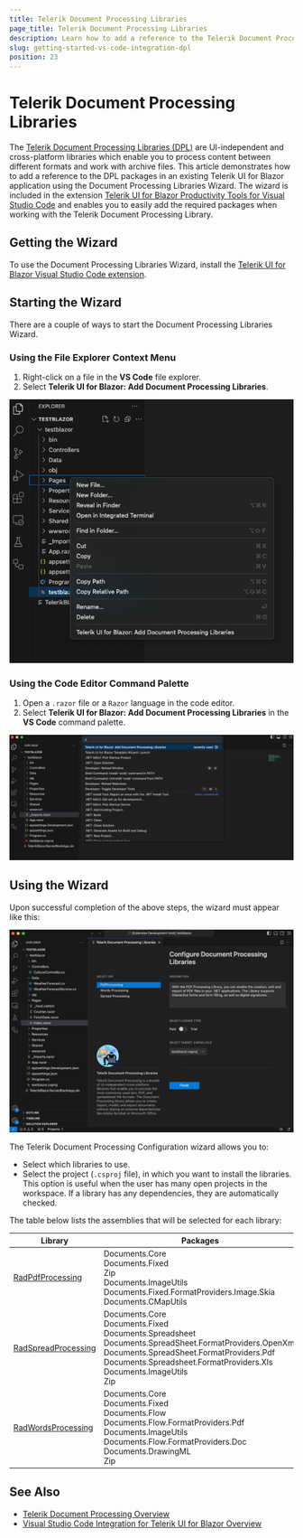```yaml
---
title: Telerik Document Processing Libraries
page_title: Telerik Document Processing Libraries
description: Learn how to add a reference to the Telerik Document Processing packages to an existing Telerik UI for Blazor application using the Document Processing Libraries Wizard.
slug: getting-started-vs-code-integration-dpl
position: 23
---
```


# Telerik Document Processing Libraries

The [Telerik Document Processing Libraries (DPL)](https://www.telerik.com/document-processing-libraries) are UI-independent and cross-platform libraries which enable you to process content between different formats and work with archive files. This article demonstrates how to add a reference to the DPL packages in an existing Telerik UI for Blazor application using the Document Processing Libraries Wizard. The wizard is included in the extension [Telerik UI for Blazor Productivity Tools for Visual Studio Code](https://marketplace.visualstudio.com/items?itemName=TelerikInc.blazortemplatewizard) and enables you to easily add the required packages when working with the Telerik Document Processing Library.

## Getting the Wizard

To use the Document Processing Libraries Wizard, install the [Telerik UI for Blazor Visual Studio Code extension](https://marketplace.visualstudio.com/items?itemName=TelerikInc.blazortemplatewizard).

## Starting the Wizard

There are a couple of ways to start the Document Processing Libraries Wizard.

### Using the File Explorer Context Menu

1. Right-click on a file in the **VS Code** file explorer.
1. Select **Telerik UI for Blazor: Add Document Processing Libraries**.

![Configure Document Processing Wizard, Context Menu](images/DPLBlazor_ContextMenu.png)

### Using the Code Editor Command Palette

1. Open a `.razor` file or a `Razor` language in the code editor.
1. Select **Telerik UI for Blazor: Add Document Processing Libraries** in the **VS Code** command palette.

![Configure Document Processing Wizard, Command Palette](images/DPLBlazor_Pallete.png)

## Using the Wizard

Upon successful completion of the above steps, the wizard must appear like this:

![Configure Document Processing Wizard](images/DPLWizardBlazor.png "Configure Document Processing Wizard")

The Telerik Document Processing Configuration wizard allows you to:

* Select which libraries to use.
* Select the project (`.csproj` file), in which you want to install the libraries. This option is useful when the user has many open projects in the workspace. If a library has any dependencies, they are automatically checked.

The table below lists the assemblies that will be selected for each library:

| Library | Packages |
| --- | --- |
| [RadPdfProcessing](slug:dpl-in-blazor) | Documents.Core <br /> Documents.Fixed <br /> Zip <br /> Documents.ImageUtils <br /> Documents.Fixed.FormatProviders.Image.Skia <br /> Documents.CMapUtils |
| [RadSpreadProcessing](slug:dpl-in-blazor) | Documents.Core <br /> Documents.Fixed <br /> Documents.Spreadsheet <br /> Documents.SpreadSheet.FormatProviders.OpenXml <br /> Documents.SpreadSheet.FormatProviders.Pdf <br /> Documents.Spreadsheet.FormatProviders.Xls <br /> Documents.ImageUtils <br /> Zip |
| [RadWordsProcessing](slug:dpl-in-blazor) | Documents.Core <br /> Documents.Fixed <br /> Documents.Flow <br /> Documents.Flow.FormatProviders.Pdf <br /> Documents.ImageUtils <br /> Documents.Flow.FormatProviders.Doc <br /> Documents.DrawingML <br /> Zip |


## See Also

* [Telerik Document Processing Overview](slug:dpl-in-blazor)
* [Visual Studio Code Integration for Telerik UI for Blazor Overview](slug:getting-started-vs-code-integration-overview)
